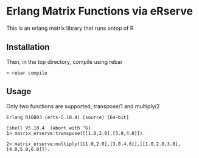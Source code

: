 Erlang Matrix Functions via eRserve
============================

This is an erlang matrix library that runs ontop of R

Installation
-----

Then, in the top directory, compile using rebar

	> rebar compile

Usage
-----

Only two functions are supported, transpose/1 and multiply/2

	Erlang R16B03 (erts-5.10.4) [source] [64-bit] 

	Eshell V5.10.4  (abort with ^G)
	1> matrix_erserve:transpose([[1.0,2.0],[3.0,4.0]]).

	2> matrix_erserve:multiply([[1.0,2.0],[3.0,4.0]],[[1.0,2.0,3.0],[4.0,5.0,6.0]]).




